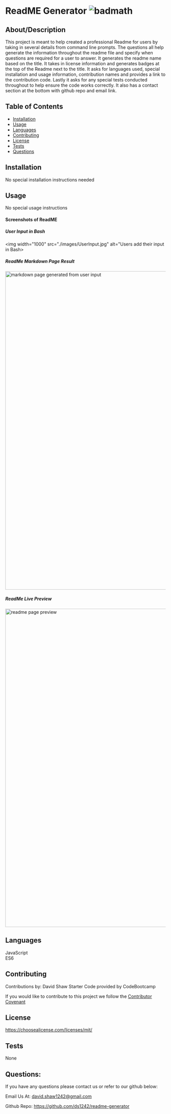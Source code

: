  # ReadME Generator ![badmath](https://img.shields.io/badge/license-MIT-blue)

  ## About/Description

  This project is meant to help created a professional Readme for users by taking in several details from command line prompts.  The questions all help generate the information throughout the readme file and specify when questions are required for a user to answer. It generates the readme name based on the title.  It takes in license information and generates badges at the top of the Readme next to the title.  It asks for languages used, special installation and usage information, contribution names and provides a link to the contribution code.  Lastly it asks for any special tests conducted throughout to help ensure the code works correctly.  It also has a contact section at the bottom with github repo and email link.

  ## Table of Contents

  * [Installation](#installation)
  * [Usage](#usage)
  * [Languages](#languages)
  * [Contributing](#contributing)
  * [License](#license)
  * [Tests](#tests)
  * [Questions](#questions)
  
  ## Installation

  No special installation instructions needed

  ## Usage

  No special usage instructions 

  #### Screenshots of ReadME

  ##### User Input in Bash

  <img width="1000" src="./images/UserInput.jpg" alt="Users add their input in Bash> 

  ##### ReadMe Markdown Page Result

  <img width="1000" src="./images/ReadMeFileGenerated.jpg" alt="markdown page generated from user input">

  ##### ReadMe Live Preview

  <img width="1000" src="./images/ReadMeLivePreview.jpg" alt="readme page preview">

  ## Languages

  JavaScript<br>ES6

  ## Contributing

  Contributions by: David Shaw   Starter Code provided by CodeBootcamp

  If you would like to contribute to this project we follow the [Contributor Covenant](https://www.contributor-covenant.org/)

  ## License

  https://choosealicense.com/licenses/mit/

  ## Tests

  None

  ## Questions:

  If you have any questions please contact us or refer to our github below:

  Email Us At: david.shaw1242@gmail.com

  Github Repo: https://github.com/ds1242/readme-generator